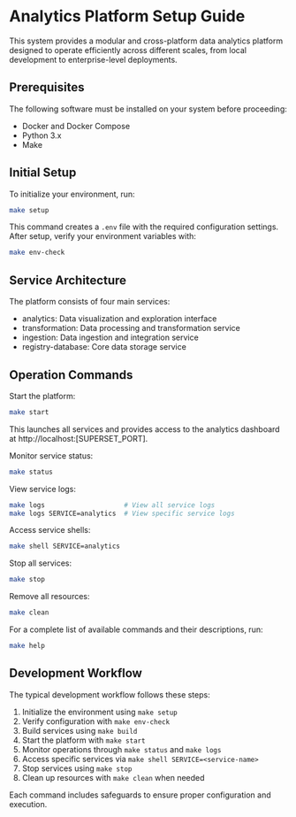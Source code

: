 # Analytics Platform Setup Guide

This system provides a modular and cross-platform data analytics platform designed to operate efficiently across different scales, from local development to enterprise-level deployments.

## Prerequisites

The following software must be installed on your system before proceeding:
- Docker and Docker Compose
- Python 3.x
- Make

## Initial Setup

To initialize your environment, run:
```bash
make setup
```

This command creates a `.env` file with the required configuration settings. After setup, verify your environment variables with:

```bash
make env-check
```

## Service Architecture

The platform consists of four main services:
- analytics: Data visualization and exploration interface
- transformation: Data processing and transformation service
- ingestion: Data ingestion and integration service
- registry-database: Core data storage service

## Operation Commands

Start the platform:
```bash
make start
```
This launches all services and provides access to the analytics dashboard at http://localhost:[SUPERSET_PORT].

Monitor service status:
```bash
make status
```

View service logs:
```bash
make logs                    # View all service logs
make logs SERVICE=analytics  # View specific service logs
```

Access service shells:
```bash
make shell SERVICE=analytics
```

Stop all services:
```bash
make stop
```

Remove all resources:
```bash
make clean
```

For a complete list of available commands and their descriptions, run:
```bash
make help
```

## Development Workflow

The typical development workflow follows these steps:

1. Initialize the environment using `make setup`
2. Verify configuration with `make env-check`
3. Build services using `make build`
4. Start the platform with `make start`
5. Monitor operations through `make status` and `make logs`
6. Access specific services via `make shell SERVICE=<service-name>`
7. Stop services using `make stop`
8. Clean up resources with `make clean` when needed

Each command includes safeguards to ensure proper configuration and execution.